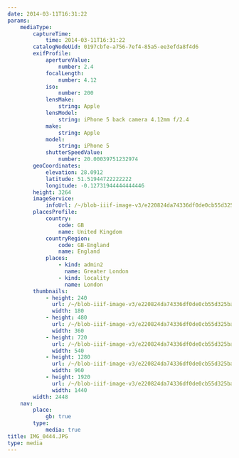 ```yaml
---
date: 2014-03-11T16:31:22
params:
    mediaType:
        captureTime:
            time: 2014-03-11T16:31:22
        catalogNodeUid: 0197cbfe-a756-7ef4-85a5-ee3efda8f4d6
        exifProfile:
            apertureValue:
                number: 2.4
            focalLength:
                number: 4.12
            iso:
                number: 200
            lensMake:
                string: Apple
            lensModel:
                string: iPhone 5 back camera 4.12mm f/2.4
            make:
                string: Apple
            model:
                string: iPhone 5
            shutterSpeedValue:
                number: 20.00039751232974
        geoCoordinates:
            elevation: 28.0912
            latitude: 51.51944722222222
            longitude: -0.12731944444444446
        height: 3264
        imageService:
            infoUrl: /~/blob-iiif-image-v3/e220824da74336df0de0cb55d325bae993c994bd07a79acef696809ed844ad72/info.json
        placesProfile:
            country:
                code: GB
                name: United Kingdom
            countryRegion:
                code: GB-England
                name: England
            places:
                - kind: admin2
                  name: Greater London
                - kind: locality
                  name: London
        thumbnails:
            - height: 240
              url: /~/blob-iiif-image-v3/e220824da74336df0de0cb55d325bae993c994bd07a79acef696809ed844ad72/full/180%2C240/0/default.jpg
              width: 180
            - height: 480
              url: /~/blob-iiif-image-v3/e220824da74336df0de0cb55d325bae993c994bd07a79acef696809ed844ad72/full/360%2C480/0/default.jpg
              width: 360
            - height: 720
              url: /~/blob-iiif-image-v3/e220824da74336df0de0cb55d325bae993c994bd07a79acef696809ed844ad72/full/540%2C720/0/default.jpg
              width: 540
            - height: 1280
              url: /~/blob-iiif-image-v3/e220824da74336df0de0cb55d325bae993c994bd07a79acef696809ed844ad72/full/960%2C1280/0/default.jpg
              width: 960
            - height: 1920
              url: /~/blob-iiif-image-v3/e220824da74336df0de0cb55d325bae993c994bd07a79acef696809ed844ad72/full/1440%2C1920/0/default.jpg
              width: 1440
        width: 2448
    nav:
        place:
            gb: true
        type:
            media: true
title: IMG_0444.JPG
type: media
---
```

